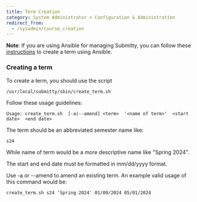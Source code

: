 ```yaml
---
title: Term Creation
category: System Administrator > Configuration & Administration
redirect_from:
  - /sysadmin/course_creation
---
```


**Note**: If you are using Ansible for managing Submitty, 
you can follow these [instructions](/_docs/sysadmin/configuration/ansible_term_creation) to create a term using Ansible.

### Creating a term
To create a term, you should use the script 
```
/usr/local/submitty/sbin/create_term.sh
```
Follow these usage guidelines: 
```
Usage: create_term.sh  [-a|--amend] <term>  '<name of term>'  <start date>  <end date>
```

The term should be an abbreviated semester name like:
```
s24
```
While name of term would be a more descriptive name like "Spring 2024".

The start and end date must be formatted in mm/dd/yyyy format.

Use -a or --amend to amend an existing term.
An example valid usage of this command would be:

```
create_term.sh s24 'Spring 2024' 01/09/2024 05/01/2024
```
